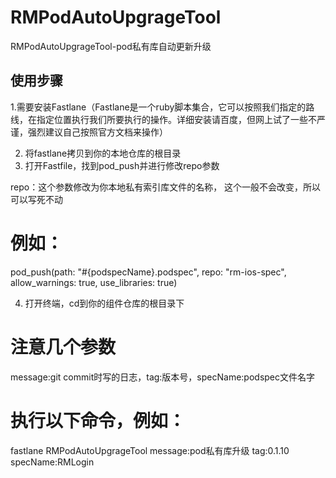 # RMPodAutoUpgrageTool
RMPodAutoUpgrageTool-pod私有库自动更新升级

## 使用步骤

1.需要安装Fastlane（Fastlane是一个ruby脚本集合，它可以按照我们指定的路线，在指定位置执行我们所要执行的操作。详细安装请百度，但网上试了一些不严谨，强烈建议自己按照官方文档来操作）

2. 将fastlane拷贝到你的本地仓库的根目录
3. 打开Fastfile，找到pod_push并进行修改repo参数

repo：这个参数修改为你本地私有索引库文件的名称， 这个一般不会改变，所以可以写死不动
# 例如：
pod_push(path: "#{podspecName}.podspec", repo: "rm-ios-spec", allow_warnings: true, use_libraries: true)

4. 打开终端，cd到你的组件仓库的根目录下

# 注意几个参数
 message:git commit时写的日志，tag:版本号，specName:podspec文件名字

# 执行以下命令，例如：
fastlane RMPodAutoUpgrageTool message:pod私有库升级 tag:0.1.10 specName:RMLogin
